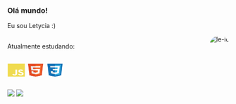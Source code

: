 ### Olá mundo!
Eu sou Letycia :)

<img align="right" alt="le-ic" height="150" style="border-radius:50px;" src="https://cdn.discordapp.com/attachments/700150596233068605/1085346632800935956/Design_sem_nome_1.gif">

##

##


Atualmente estudando:<div style="display: inline_block"><br>
  <img align="center" alt="le-Js" height="30" width="40" src="https://raw.githubusercontent.com/devicons/devicon/master/icons/javascript/javascript-plain.svg">
  <img align="center" alt="le-HTML" height="30" width="40" src="https://raw.githubusercontent.com/devicons/devicon/master/icons/html5/html5-original.svg">
  <img align="center" alt="le-CSS" height="30" width="40" src="https://raw.githubusercontent.com/devicons/devicon/master/icons/css3/css3-original.svg">
</div>

##

<div> 
    <a href="https://instagram.com/golelets/"_blank"><img src="https://img.shields.io/badge/-Instagram-%23E4405F?style=for-the-badge&logo=instagram&logoColor=white" target="_blank"></a>
 	   <a href="https://www.linkedin.com/in/letyciasp" target="_blank"><img src="https://img.shields.io/badge/-LinkedIn-%230077B5?style=for-the-badge&logo=linkedin&logoColor=white" target="_blank"></a> 
  
</div>
